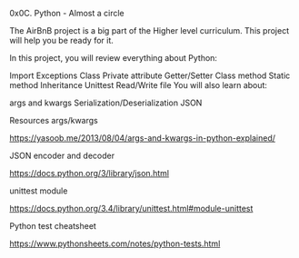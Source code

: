 0x0C. Python - Almost a circle



The AirBnB project is a big part of the Higher level curriculum. This project will help you be ready for it.

In this project, you will review everything about Python:

Import
Exceptions
Class
Private attribute
Getter/Setter
Class method
Static method
Inheritance
Unittest
Read/Write file
You will also learn about:

args and kwargs
Serialization/Deserialization
JSON

Resources
args/kwargs

https://yasoob.me/2013/08/04/args-and-kwargs-in-python-explained/

JSON encoder and decoder

https://docs.python.org/3/library/json.html

unittest module

https://docs.python.org/3.4/library/unittest.html#module-unittest

Python test cheatsheet

https://www.pythonsheets.com/notes/python-tests.html

